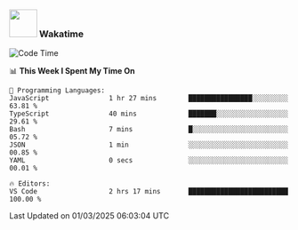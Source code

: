 ### <img src="https://media.giphy.com/media/VgCDAzcKvsR6OM0uWg/giphy.gif" width="50"> Wakatime

  <!--START_SECTION:waka-->
![Code Time](http://img.shields.io/badge/Code%20Time-1%2C505%20hrs%2020%20mins-blue)

📊 **This Week I Spent My Time On** 

```text
💬 Programming Languages: 
JavaScript               1 hr 27 mins        ████████████████░░░░░░░░░   63.81 % 
TypeScript               40 mins             ███████░░░░░░░░░░░░░░░░░░   29.61 % 
Bash                     7 mins              █░░░░░░░░░░░░░░░░░░░░░░░░   05.72 % 
JSON                     1 min               ░░░░░░░░░░░░░░░░░░░░░░░░░   00.85 % 
YAML                     0 secs              ░░░░░░░░░░░░░░░░░░░░░░░░░   00.01 % 

🔥 Editors: 
VS Code                  2 hrs 17 mins       █████████████████████████   100.00 % 
```


 Last Updated on 01/03/2025 06:03:04 UTC
<!--END_SECTION:waka-->
